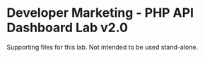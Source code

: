 # Developer Marketing - PHP API Dashboard Lab v2.0

Supporting files for this lab.  Not intended to be used stand-alone.